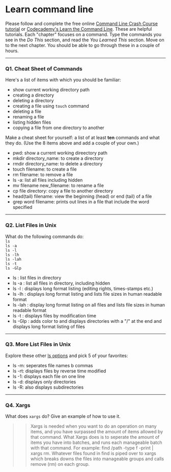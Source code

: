 # Learn command line

Please follow and complete the free online [Command Line Crash Course
tutorial](https://web.archive.org/web/20160708171659/http://cli.learncodethehardway.org/book/) or [Codecademy's Learn the Command Line](https://www.codecademy.com/learn/learn-the-command-line). These are helpful tutorials. Each "chapter" focuses on a command. Type the commands you see in the _Do This_ section, and read the _You Learned This_ section. Move on to the next chapter. You should be able to go through these in a couple of hours.

---

### Q1.  Cheat Sheet of Commands  

Here's a list of items with which you should be familiar:  
* show current working directory path
* creating a directory
* deleting a directory
* creating a file using `touch` command
* deleting a file
* renaming a file
* listing hidden files
* copying a file from one directory to another

Make a cheat sheet for yourself: a list of at least **ten** commands and what they do.  (Use the 8 items above and add a couple of your own.)  

> > 
* pwd: show a current working direectory path
* mkdir directory_name: to create a directory
* rmdir directory_name: to delete a directory
* touch filename: to create a file
* rm filename: to remove a file
* ls -a: list all files including hidden
* mv filename new_filename: to rename a file
* cp file directory: copy a file to another directory
* head(tail) filename: view the beginning (head) or end (tail) of a file
* grep word filename: prints out lines in a file that include the word specified
    
    
    
---

### Q2.  List Files in Unix   

What do the following commands do:  
`ls`  
`ls -a`  
`ls -l`  
`ls -lh`  
`ls -lah`  
`ls -t`  
`ls -Glp`  

> >
* ls : list files in directory
* ls -a : list all files in directory, including hidden
* ls -l : displays long format listing (editing rights, times-stamps etc.)
* ls -lh : displays long format listing and lists file sizes in human readable format
* ls -lah : display long format listing on all files and lists file sizes in human readable format
* ls -t : displays files by modification time
* ls -Glp : adds color to and displays directories with a "/" at the end and displays long format listing of files

---

### Q3.  More List Files in Unix  

Explore these other [ls options](http://www.techonthenet.com/unix/basic/ls.php) and pick 5 of your favorites:

> > 
* ls -m: seperates file names b commas
* ls -rt: displays files by reverse time modified
* ls -1: displays each file on one line
* ls -d: displays only directories
* ls -R: also displays subdirectories

---

### Q4.  Xargs   

What does `xargs` do? Give an example of how to use it.

> > Xargs is needed when you want to do an operation on many items, and you have surpassed the amount of items allowed by that command. What Xargs does is to seperate the amount of items you have into batches, and runs each manageable batch with that command.
    For example: find /path -type f -print | xargs rm. Whatever files found in find is piped over to xargs which breaks downs the files into manageable groups and calls remove (rm) on each group.


 

